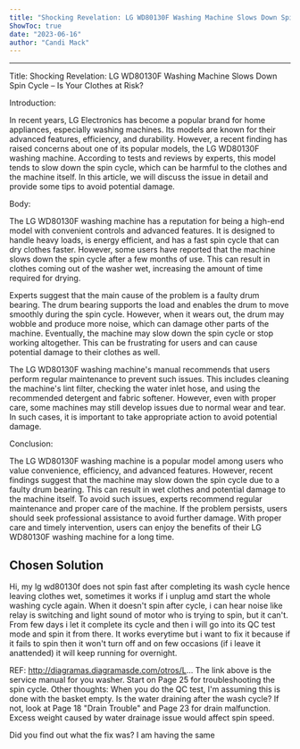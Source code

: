 ```yaml
---
title: "Shocking Revelation: LG WD80130F Washing Machine Slows Down Spin Cycle - Is Your Clothes at Risk?"
ShowToc: true 
date: "2023-06-16"
author: "Candi Mack"
---
```

*****
Title: Shocking Revelation: LG WD80130F Washing Machine Slows Down Spin Cycle – Is Your Clothes at Risk?

Introduction:

In recent years, LG Electronics has become a popular brand for home appliances, especially washing machines. Its models are known for their advanced features, efficiency, and durability. However, a recent finding has raised concerns about one of its popular models, the LG WD80130F washing machine. According to tests and reviews by experts, this model tends to slow down the spin cycle, which can be harmful to the clothes and the machine itself. In this article, we will discuss the issue in detail and provide some tips to avoid potential damage.

Body:

The LG WD80130F washing machine has a reputation for being a high-end model with convenient controls and advanced features. It is designed to handle heavy loads, is energy efficient, and has a fast spin cycle that can dry clothes faster. However, some users have reported that the machine slows down the spin cycle after a few months of use. This can result in clothes coming out of the washer wet, increasing the amount of time required for drying.

Experts suggest that the main cause of the problem is a faulty drum bearing. The drum bearing supports the load and enables the drum to move smoothly during the spin cycle. However, when it wears out, the drum may wobble and produce more noise, which can damage other parts of the machine. Eventually, the machine may slow down the spin cycle or stop working altogether. This can be frustrating for users and can cause potential damage to their clothes as well.

The LG WD80130F washing machine's manual recommends that users perform regular maintenance to prevent such issues. This includes cleaning the machine's lint filter, checking the water inlet hose, and using the recommended detergent and fabric softener. However, even with proper care, some machines may still develop issues due to normal wear and tear. In such cases, it is important to take appropriate action to avoid potential damage.

Conclusion:

The LG WD80130F washing machine is a popular model among users who value convenience, efficiency, and advanced features. However, recent findings suggest that the machine may slow down the spin cycle due to a faulty drum bearing. This can result in wet clothes and potential damage to the machine itself. To avoid such issues, experts recommend regular maintenance and proper care of the machine. If the problem persists, users should seek professional assistance to avoid further damage. With proper care and timely intervention, users can enjoy the benefits of their LG WD80130F washing machine for a long time.


## Chosen Solution
 Hi, my lg wd80130f does not spin fast after completing its wash cycle hence leaving clothes wet,  sometimes it works if i unplug amd start the whole washing cycle again.  When it doesn't spin after cycle, i can hear noise like relay is switching and light sound of motor who is trying to spin, but it can't.
From few days i let it complete its cycle and then i will go into its QC test mode and spin it from there. It works everytime but i want to fix it because if it fails to spin then it won't turn off and on  few occasions (if i leave it anattended) it will keep running for overnight.

 REF: http://diagramas.diagramasde.com/otros/L...
The link above is the service manual for you washer. Start on Page 25 for troubleshooting the spin cycle.
Other thoughts: When you do the QC test, I'm assuming this is done with the basket empty. Is the water draining after the wash cycle? If not, look at Page 18 "Drain Trouble" and Page 23 for drain malfunction. Excess weight caused by water drainage issue would affect spin speed.

 Did you find out what the fix was? I am having the same




